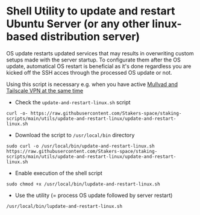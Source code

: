 # Shell Utility to update and restart Ubuntu Server (or any other linux-based distribution server)

OS update restarts updated services that may results in overwriting custom setups made with the server startup. To configurate them after the OS update, automatical OS restart is beneficial as it's done regardless you are kicked off the SSH acces through the processed OS update or not.

Using this script is necessary e.g. when you have active [Mullvad and Tailscale VPN at the same time](https://github.com/Stakers-space/staking-scripts/tree/main/mullvad/enable_tailscale)

- Check the `update-and-restart-linux.sh` script
```
curl -o- https://raw.githubusercontent.com/Stakers-space/staking-scripts/main/utils/update-and-restart-linux/update-and-restart-linux.sh
```
- Download the script to `/usr/local/bin` directory
```
sudo curl -o /usr/local/bin/update-and-restart-linux.sh https://raw.githubusercontent.com/Stakers-space/staking-scripts/main/utils/update-and-restart-linux/update-and-restart-linux.sh
```
- Enable execution of the shell script
```
sudo chmod +x /usr/local/bin/lupdate-and-restart-linux.sh
```
- Use the utility (= process OS update followed by server restart)
```
/usr/local/bin/lupdate-and-restart-linux.sh
```